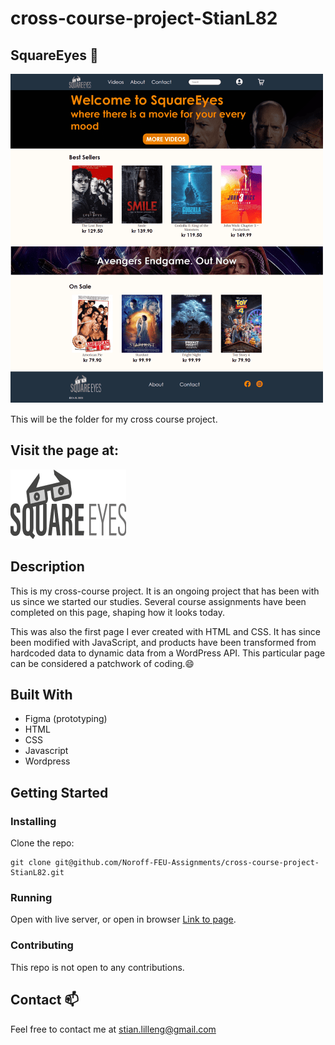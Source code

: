# cross-course-project-StianL82

## SquareEyes 🎥

![image](/images/readme/screencapture-cross-course-project-js-stianl82-netlify-app-2024-02-19-18_18_17-min%201-min.png)

This will be the folder for my cross course project.

## Visit the page at:

[![Squareeyes](/images/Logo.png)](https://cross-course-project-js-stianl82.netlify.app/)

## Description

This is my cross-course project. It is an ongoing project that has been with us since we started our studies. Several course assignments have been completed on this page, shaping how it looks today.

This was also the first page I ever created with HTML and CSS. It has since been modified with JavaScript, and products have been transformed from hardcoded data to dynamic data from a WordPress API. This particular page can be considered a patchwork of coding.😄

## Built With

- Figma (prototyping)
- HTML
- CSS
- Javascript
- Wordpress

## Getting Started

### Installing

Clone the repo:

```
git clone git@github.com/Noroff-FEU-Assignments/cross-course-project-StianL82.git
```

### Running

Open with live server, or open in browser [Link to page](https://cross-course-project-js-stianl82.netlify.app/).

### Contributing
This repo is not open to any contributions. 

## Contact 📫

Feel free to contact me at stian.lilleng@gmail.com
